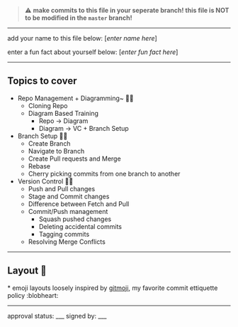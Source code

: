 > :warning: **make commits to this file in your seperate branch! this file is NOT to be modified in the `master` branch!**

---

add your name to this file below:
[*enter name here*]

enter a fun fact about yourself below:
[*enter fun fact here*]

---

## Topics to cover

- Repo Management + Diagramming~ 📝🧱
  - Cloning Repo
  - Diagram Based Training
    - Repo &rarr; Diagram
    - Diagram &rarr; VC + Branch Setup
- Branch Setup 🔀🎋
  - Create Branch
  - Navigate to Branch
  - Create Pull requests and Merge
  - Rebase
  - Cherry picking commits from one branch to another
- Version Control 🔄🔖
  - Push and Pull changes 
  - Stage and Commit changes 
  - Difference between Fetch and Pull 
  - Commit/Push management 
    -  Squash pushed changes 
    -  Deleting accidental commits
    -  Tagging commits 
  - Resolving Merge Conflicts

---

## Layout 🚧

\* emoji layouts loosely inspired by [gitmoji](https://gitmoji.dev/), my favorite commit ettiquette policy :blobheart:

---

approval status: ___
signed by: ___
